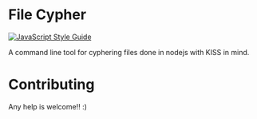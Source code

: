 # File Cypher

[![JavaScript Style Guide](https://img.shields.io/badge/code%20style-standard-brightgreen.svg)](http://standardjs.com/)

A command line tool for cyphering files done in nodejs with KISS in mind. 

Contributing
============
Any help is welcome!! :)

